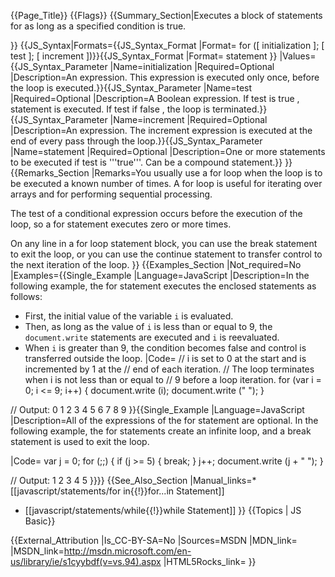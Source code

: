 {{Page_Title}}
{{Flags}}
{{Summary_Section|Executes a block of statements for as long as a specified condition is true.

}}
{{JS_Syntax|Formats={{JS_Syntax_Format
|Format= for ([ initialization ]; [ test ]; [ increment ])}}{{JS_Syntax_Format
|Format=     statement }}
|Values={{JS_Syntax_Parameter
|Name=initialization
|Required=Optional
|Description=An expression. This expression is executed only once, before the loop is executed.}}{{JS_Syntax_Parameter
|Name=test
|Required=Optional
|Description=A Boolean expression. If test is true , statement is executed. If test if false , the loop is terminated.}}{{JS_Syntax_Parameter
|Name=increment
|Required=Optional
|Description=An expression. The increment expression is executed at the end of every pass through the loop.}}{{JS_Syntax_Parameter
|Name=statement
|Required=Optional
|Description=One or more statements to be executed if test is '''true'''. Can be a compound statement.}}
}}
{{Remarks_Section
|Remarks=You usually use a for loop when the loop is to be executed a known number of times. A for loop is useful for iterating over arrays and for performing sequential processing.

The test of a conditional expression occurs before the execution of the loop, so a for statement executes zero or more times.

On any line in a for loop statement block, you can use the break statement to exit the loop, or you can use the continue statement to transfer control to the next iteration of the loop.
}}
{{Examples_Section
|Not_required=No
|Examples={{Single_Example
|Language=JavaScript
|Description=In the following example, the for statement executes the enclosed statements as follows:

* First, the initial value of the variable <code>i</code> is evaluated.
* Then, as long as the value of <code>i</code> is less than or equal to 9, the <code>document.write</code> statements are executed and <code>i</code> is reevaluated.
* When <code>i</code> is greater than 9, the condition becomes false and control is transferred outside the loop.
|Code= // i is set to 0 at the start and is incremented by 1 at the
 // end of each iteration.
 // The loop terminates when i is not less than or equal to
 // 9 before a loop iteration.
 for (var i = 0; i &lt;= 9; i++) {
    document.write (i);
    document.write (" ");
 }
 
 // Output: 0 1 2 3 4 5 6 7 8 9
}}{{Single_Example
|Language=JavaScript
|Description=All of the expressions of the for statement are optional. In the following example, the for statements create an infinite loop, and a break statement is used to exit the loop.

|Code= var j = 0;
 for (;;) {
     if (j &gt;= 5) {
         break;
     }
     j++;
     document.write (j + " ");
 }
 
 // Output: 1 2 3 4 5
}}}}
{{See_Also_Section
|Manual_links=* [[javascript/statements/for in{{!}}for...in Statement]]
* [[javascript/statements/while{{!}}while Statement]]
}}
{{Topics | JS Basic}}

{{External_Attribution
|Is_CC-BY-SA=No
|Sources=MSDN
|MDN_link=
|MSDN_link=http://msdn.microsoft.com/en-us/library/ie/s1cyybdf(v=vs.94).aspx
|HTML5Rocks_link=
}}